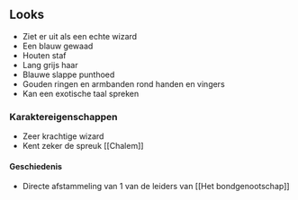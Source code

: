 ## Looks
- Ziet er uit als een echte wizard
- Een blauw gewaad
- Houten staf
- Lang grijs haar
- Blauwe slappe punthoed
- Gouden ringen en armbanden rond handen en vingers
- Kan een exotische taal spreken

### Karaktereigenschappen
- Zeer krachtige wizard
- Kent zeker de spreuk [[Chalem]]

#### Geschiedenis
- Directe afstammeling van 1 van de leiders van [[Het bondgenootschap]]